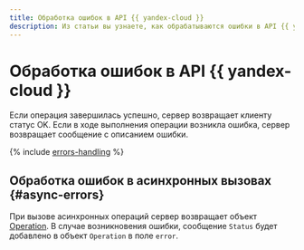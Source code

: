 ```yaml
---
title: Обработка ошибок в API {{ yandex-cloud }}
description: Из статьи вы узнаете, как обрабатываются ошибки в API {{ yandex-cloud }}.
---
```


# Обработка ошибок в API {{ yandex-cloud }}

Если операция завершилась успешно, сервер возвращает клиенту статус OK. Если в ходе выполнения операции возникла ошибка, сервер возвращает сообщение с описанием ошибки.

{% include [errors-handling](../../_includes/errors-handling.md) %}

## Обработка ошибок в асинхронных вызовах {#async-errors}

При вызове асинхронных операций сервер возвращает объект [Operation](operation.md). В случае возникновения ошибки, сообщение `Status` будет добавлено в объект `Operation` в поле `error`.
